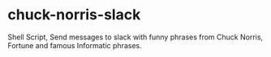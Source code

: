 # chuck-norris-slack
Shell Script, Send messages to slack with funny phrases from Chuck Norris, Fortune and famous Informatic phrases.
